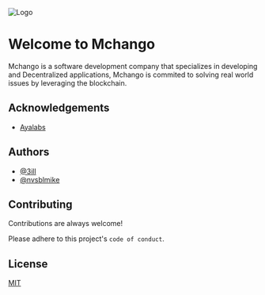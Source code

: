 
![Logo](https://dev-to-uploads.s3.amazonaws.com/uploads/articles/th5xamgrr6se0x5ro4g6.png)


# Welcome to Mchango

Mchango is a software development company that specializes in developing and Decentralized applications, Mchango is commited to solving real world issues by leveraging the blockchain.


## Acknowledgements

 - [Ayalabs](ayalab.xyz)



## Authors

- [@3ill](https://www.github.com/3ill)
- [@nvsblmike](https://github.com/nvsblmike)



## Contributing

Contributions are always welcome!



Please adhere to this project's `code of conduct`.


## License

[MIT](https://choosealicense.com/licenses/mit/)

